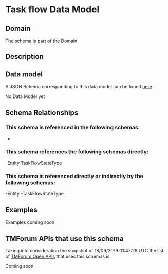 # Task flow Data Model

## Domain

The  schema is part of the  Domain

## Description



## Data model

A JSON Schema corresponding to this data model can be found
[here](https://github.com/tmforum-rand/schemas/blob/master/Common/TaskFlow.schema.json).

No Data Model yet

## Schema Relationships

### This schema is referenced in the following schemas:

-

### This schema references the following schemas directly:

-Entity
TaskFlowStateType

### This schema is referenced directly or indirectly by the following schemas:

-Entity
-TaskFlowStateType



## Examples

Examples coming soon

## TMForum APIs that use this schema

Taking into consideration the snapshot of 18/09/2019 01:47:28 UTC the list of [TMForum Open APIs](https://www.tmforum.org/open-apis/) that uses this schemas is:

Coming soon